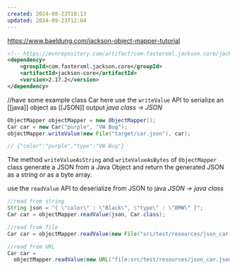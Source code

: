 ```yaml
---
created: 2024-08-23T10:13
updated: 2024-09-23T12:04
---
```

https://www.baeldung.com/jackson-object-mapper-tutorial

```xml
<!-- https://mvnrepository.com/artifact/com.fasterxml.jackson.core/jackson-core -->
<dependency>
    <groupId>com.fasterxml.jackson.core</groupId>
    <artifactId>jackson-core</artifactId>
    <version>2.17.2</version>
</dependency>

```

//have some example class Car here
use the `writeValue` API to serialize an [[java]] object as [[JSON]] output 
*java class -> JSON*
```java
ObjectMapper objectMapper = new ObjectMapper();
Car car = new Car("purple", "VW Bug");
objectMapper.writeValue(new File("target/car.json"), car);

// {"color":"purple","type":"VW Bug"}

```
The method `writeValueAsString` and `writeValueAsBytes` of `ObjectMapper` class generate a JSON from a Java Object and return the generated JSON as a string or as a byte array. 

use the `readValue` API to deserialize from JSON to java
*JSON -> java class*
```java
//read from string
String json = "{ \"color\" : \"Black\", \"type\" : \"BMW\" }";
Car car = objectMapper.readValue(json, Car.class);

//read from file
Car car = objectMapper.readValue(new File("src/test/resources/json_car.json"), Car.class);

//read from URL
Car car = 
  objectMapper.readValue(new URL("file:src/test/resources/json_car.json"), Car.class);
```